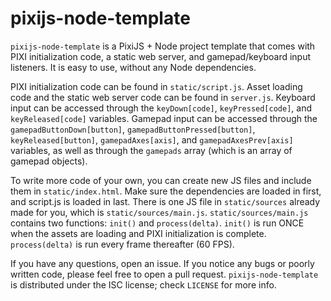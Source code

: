 # pixijs-node-template

`pixijs-node-template` is a PixiJS + Node project template that comes with PIXI initialization code, a static web server, and gamepad/keyboard input listeners. It is easy to use, without any Node dependencies.

PIXI initialization code can be found in `static/script.js`. Asset loading code and the static web server code can be found in `server.js`. Keyboard input can be accessed through the `keyDown[code]`, `keyPressed[code]`, and `keyReleased[code]` variables. Gamepad input can be accessed through the `gamepadButtonDown[button]`, `gamepadButtonPressed[button]`, `keyReleased[button]`, `gamepadAxes[axis]`, and `gamepadAxesPrev[axis]` variables, as well as through the `gamepads` array (which is an array of gamepad objects).

To write more code of your own, you can create new JS files and include them in `static/index.html`. Make sure the dependencies are loaded in first, and script.js is loaded in last. There is one JS file in `static/sources` already made for you, which is `static/sources/main.js`. `static/sources/main.js` contains two functions: `init()` and `process(delta)`. `init()` is run ONCE when the assets are loading and PIXI initialization is complete. `process(delta)` is run every frame thereafter (60 FPS).

If you have any questions, open an issue. If you notice any bugs or poorly written code, please feel free to open a pull request. `pixijs-node-template` is distributed under the ISC license; check `LICENSE` for more info.